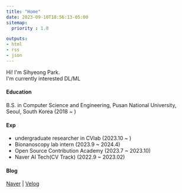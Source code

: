 ```yaml
---
title: "Home"
date: 2023-09-10T18:56:13-05:00
sitemap:
  priority : 1.0

outputs:
- html
- rss
- json
---
```

Hi! I'm Sihyeong Park.   
I'm currently interested DL/ML



#### Education
B.S. in Computer Science and Engineering, Pusan National University, Seoul, South Korea (2018 ~ )

#### Exp
- undergraduate researcher in CVlab (2023.10 ~ )
- Bionanoscopy lab intern (2023.9 ~ 2024.4)
- Open Source Contribution Academy (2023.7 ~ 2023.10)
- Naver AI Tech(CV Track) (2022.9 ~ 2023.02)

#### Blog
[Naver](https://blog.naver.com/bshlab671) | [Velog](https://velog.io/@sihyeong671)
